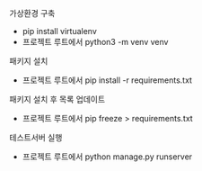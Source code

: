 
가상환경 구축
  * pip install virtualenv
  * 프로젝트 루트에서 python3 -m venv venv

패키지 설치
* 프로젝트 루트에서 pip install -r requirements.txt

패키지 설치 후 목록 업데이트
* 프로젝트 루트에서 pip freeze > requirements.txt

테스트서버 실행
* 프로젝트 루트에서 python manage.py runserver